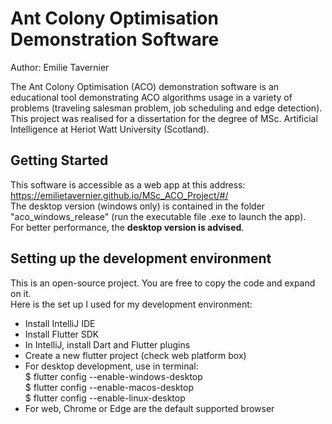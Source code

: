 # Ant Colony Optimisation Demonstration Software

Author: Emilie Tavernier

The Ant Colony Optimisation (ACO) demonstration software is an educational tool demonstrating ACO algorithms usage in a variety of problems (traveling salesman problem, job scheduling and edge detection).<br/>
This project was realised for a dissertation for the degree of MSc. Artificial Intelligence at Heriot Watt University (Scotland).<br/>

## Getting Started

This software is accessible as a web app at this address: https://emilietavernier.github.io/MSc_ACO_Project/#/<br/>
The desktop version (windows only) is contained in the folder "aco_windows_release" (run the executable file .exe to launch the app). <br/>
For better performance, the <b>desktop version is advised</b>.<br/>

## Setting up the development environment

This is an open-source project. You are free to copy the code and expand on it. <br/>
Here is the set up I used for my development environment:
- Install IntelliJ IDE
- Install Flutter SDK
- In IntelliJ, install Dart and Flutter plugins
- Create a new flutter project (check web platform box)
- For desktop development, use in terminal:<br/>
    $ flutter config --enable-windows-desktop<br/>
    $ flutter config --enable-macos-desktop<br/>
    $ flutter config --enable-linux-desktop<br/>
- For web, Chrome or Edge are the default supported browser
